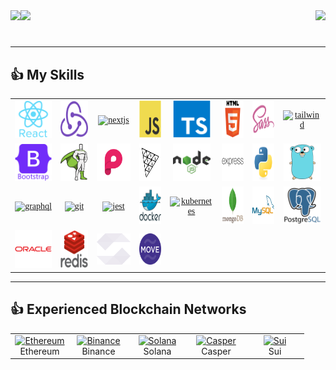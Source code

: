 <a align="center" href="https://github.com/tyler955">
<img src="https://readme-typing-svg.herokuapp.com/?lines=Welcome%20to%20My%20Github!;Full-Stack%20Developer;&font=Pacifico&center=true&size=40&width=800&height=80">
</a>

<!-- ![Top Langs](https://github-readme-stats.vercel.app/api?username=tyler955&theme=merko&layout=compact&hide_border=true&show_icons=true)
![Top Langs](https://github-readme-stats.vercel.app/api/top-langs/?username=tyler955&hide=prs&theme=merko&layout=compact&hide_border=true&show_icons=true) -->

<img align="left" src="https://visitor-badge.laobi.icu/badge?page_id=tyler955.tyler955" />
<img align="right" src="https://img.shields.io/github/followers/tyler955?label=Follow&style=social" />
<h1 align="center"></h1>

---

## **👍 My Skills**

<table style="font-family:sansserif">
<tr>
  <!-- #MARK: Row 1 -->
  <td align="center" width="80">
  <a href="https://reactjs.org/" target="_blank" rel="noreferrer">
    <img src="https://raw.githubusercontent.com/devicons/devicon/master/icons/react/react-original-wordmark.svg" alt="react" width="60" height="60"/>
  </a>
  </td>
  <td align="center" width="80">
  <a href="https://redux.js.org" target="_blank" rel="noreferrer">
    <img src="https://raw.githubusercontent.com/devicons/devicon/master/icons/redux/redux-original.svg" alt="redux" width="60" height="60"/>
  </a>
  </td>
  <td align="center" width="80">
  <a href="https://nextjs.org/" target="_blank" rel="noreferrer">
    <img src="https://cdn.worldvectorlogo.com/logos/nextjs-2.svg" alt="nextjs" width="60" height="60"/>
  </a>
  </td>
  <td align="center" width="80">
  <a href="https://developer.mozilla.org/en-US/docs/Web/JavaScript" target="_blank" rel="noreferrer">
    <img src="https://raw.githubusercontent.com/devicons/devicon/master/icons/javascript/javascript-original.svg" alt="javascript" width="60" height="60"/>
  </a>
  </td>
  <td align="center" width="80">
  <a href="https://www.typescriptlang.org/" target="_blank" rel="noreferrer">
    <img src="https://raw.githubusercontent.com/devicons/devicon/master/icons/typescript/typescript-original.svg" alt="typescript" width="60" height="60"/>
  </a>
  </td>
  <td align="center" width="80">
  <a href="https://www.w3.org/html/" target="_blank" rel="noreferrer">
    <img src="https://raw.githubusercontent.com/devicons/devicon/master/icons/html5/html5-original-wordmark.svg" alt="html5" width="60" height="60"/>
  </a>
  </td>
  <td align="center" width="80">
  <a href="https://sass-lang.com" target="_blank" rel="noreferrer">
    <img src="https://raw.githubusercontent.com/devicons/devicon/master/icons/sass/sass-original.svg" alt="sass" width="60" height="60"/>
  </a>
  </td>
  <td align="center" width="80">
  <a href="https://tailwindcss.com/" target="_blank" rel="noreferrer">
    <img src="https://www.vectorlogo.zone/logos/tailwindcss/tailwindcss-icon.svg" alt="tailwind" width="60" height="60"/>
  </a>
  </td>
  </tr>

  <!-- #MARK: Row 2 -->
  <tr>
  <td align="center" width="80">
  <a href="https://getbootstrap.com" target="_blank" rel="noreferrer">
    <img src="https://raw.githubusercontent.com/devicons/devicon/master/icons/bootstrap/bootstrap-plain-wordmark.svg" alt="bootstrap" width="60" height="60"/>
  </a>
  </td>
  <td align="center" width="80">
  <a href="https://gsap.com/" target="_blank" rel="noreferrer">
    <img src="./images/gsap.svg" alt="gsap" width="60" height="60"/>
  </a>
  </td>
  <td align="center" width="80">
  <a href="https://pixijs.com/" target="_blank" rel="noreferrer">
    <img src="./images/pixijs.svg" alt="pixi.js" width="60" height="60"/>
  </a>
  </td>
  <td align="center" width="80">
  <a href="https://threejs.org/" target="_blank" rel="noreferrer">
    <img src="./images/threejs.svg" alt="three.js" width="60" height="60"/>
  </a>
  </td>
  <td align="center" width="80">
  <a href="https://nodejs.org" target="_blank" rel="noreferrer">
    <img src="https://raw.githubusercontent.com/devicons/devicon/master/icons/nodejs/nodejs-original-wordmark.svg" alt="nodejs" width="60" height="60"/>
  </a>
  </td>
  <td align="center" width="80">
  <a href="https://expressjs.com" target="_blank" rel="noreferrer">
    <img src="https://raw.githubusercontent.com/devicons/devicon/master/icons/express/express-original-wordmark.svg" alt="express" width="60" height="60"/>
  </a>
  </td>
  <td align="center" width="80">
  <a href="https://www.python.org" target="_blank" rel="noreferrer">
    <img src="https://raw.githubusercontent.com/devicons/devicon/master/icons/python/python-original.svg" alt="python" width="60" height="60"/>
  </a>
  </td>
  <td align="center" width="80">
  <a href="https://golang.org" target="_blank" rel="noreferrer">
    <img src="https://raw.githubusercontent.com/devicons/devicon/master/icons/go/go-original.svg" alt="go" width="60" height="60"/>
  </a>
  </td>
  </tr>

  <!-- #MARK: Row 3 -->
  <tr>
  <td align="center" width="80">
  <a href="https://graphql.org" target="_blank" rel="noreferrer">
    <img src="https://www.vectorlogo.zone/logos/graphql/graphql-icon.svg" alt="graphql" width="60" height="60"/>
  </a>
  </td>
  <td align="center" width="80">
  <a href="https://git-scm.com/" target="_blank" rel="noreferrer">
    <img src="https://www.vectorlogo.zone/logos/git-scm/git-scm-icon.svg" alt="git" width="60" height="60"/>
  </a>
  </td>
  <td align="center" width="80">
  <a href="https://jestjs.io" target="_blank" rel="noreferrer">
    <img src="https://www.vectorlogo.zone/logos/jestjsio/jestjsio-icon.svg" alt="jest" width="60" height="60"/>
  </a>
  </td>
  <td align="center" width="80">
  <a href="https://www.docker.com/" target="_blank" rel="noreferrer">
    <img src="https://raw.githubusercontent.com/devicons/devicon/master/icons/docker/docker-original-wordmark.svg" alt="docker" width="60" height="60"/>
  </a>
  </td>
  <td align="center" width="80">
  <a href="https://kubernetes.io" target="_blank" rel="noreferrer">
    <img src="https://www.vectorlogo.zone/logos/kubernetes/kubernetes-icon.svg" alt="kubernetes" width="60" height="60"/>
  </a>
  </td>
  <td align="center" width="80">
  <a href="https://www.mongodb.com/" target="_blank" rel="noreferrer">
    <img src="https://raw.githubusercontent.com/devicons/devicon/master/icons/mongodb/mongodb-original-wordmark.svg" alt="mongodb" width="60" height="60"/>
  </a>
  </td>
  <td align="center" width="80">
  <a href="https://www.mysql.com/" target="_blank" rel="noreferrer">
    <img src="https://raw.githubusercontent.com/devicons/devicon/master/icons/mysql/mysql-original-wordmark.svg" alt="mysql" width="60" height="60"/>
  </a>
  </td>
  <td align="center" width="80">
  <a href="https://www.postgresql.org" target="_blank" rel="noreferrer">
    <img src="https://raw.githubusercontent.com/devicons/devicon/master/icons/postgresql/postgresql-original-wordmark.svg" alt="postgresql" width="60" height="60"/>
  </a>
  </td>
  </tr>
  <!-- #MARK: Row 4 -->
  <tr>
  <td align="center" width="80">
  <a href="https://www.oracle.com/" target="_blank" rel="noreferrer">
    <img src="https://raw.githubusercontent.com/devicons/devicon/master/icons/oracle/oracle-original.svg" alt="oracle" width="60" height="60"/>
  </a>
  </td>
  <td align="center" width="80">
  <a href="https://redis.io" target="_blank" rel="noreferrer">
    <img src="https://raw.githubusercontent.com/devicons/devicon/master/icons/redis/redis-original-wordmark.svg" alt="redis" width="60" height="60"/>
  </a>
  </td>
  <td align="center" width="80">
  <a href="https://soliditylang.org/" target="_blank" rel="noreferrer">
    <img src="./images/solidity.svg" alt="solidity" width="80" height="50"/>
  </a>
  </td>
  <td align="center" width="80">
  <a href="https://sui.io/move" target="_blank" rel="noreferrer">
    <img src="./images/move.png" alt="move" width="50" height="50"/>
  </a>
  </td>
  </tr>
  
</table>

---

## **👍 Experienced Blockchain Networks**

<table>
  <tr>
    <td align="center" width="80">
      <a href="">
        <img src="https://encrypted-tbn0.gstatic.com/images?q=tbn:ANd9GcQBUCvl89tSAMKbnSZqc9itD8CqFMpaModsxA&usqp=CAU" width="40" height="40" alt="Ethereum" />
      </a>
      <br>Ethereum
    </td>
    <td align="center" width="80">
      <a href="">
        <img src="https://encrypted-tbn0.gstatic.com/images?q=tbn:ANd9GcQ0bukCY968PkxsM2v3W7dLuMvkSjS1Ni65vQ&usqp=CAU" width="40" height="40" alt="Binance" />
      </a>
      <br>Binance
    </td>
    <td align="center" width="80">
      <a href="">
        <img src="https://cryptologos.cc/logos/solana-sol-logo.png" width="40" height="40" alt="Solana" />
      </a>
      <br>Solana
    </td>
    <td align="center" width="80">
      <a href="">
        <img src="https://cryptologos.cc/logos/casper-cspr-logo.png" width="40" height="40" alt="Casper" />
      </a>
      <br>Casper
    </td>
    <td align="center" width="80">
      <a href="">
        <img src="https://cryptologos.cc/logos/sui-sui-logo.png?v=032" width="40" height="40" alt="Sui" />
      </a>
      <br>Sui
    </td>
  </tr>
</table>

<!-- <img align="center" src="https://readme-typing-svg.herokuapp.com/?lines=🏆+Github+Trophies&vCenter=true&width=800&height=45&color=8acd32&duration=1&pause=100000" width="100%" /> -->

<!-- | <img align="center" src="https://github-profile-trophy.vercel.app/?username=tyler955&margin-w=15&row=1&column=7&no-frame=true" alt="My Github Stats" /> |
| ------------------------------------------------------------------------------------------------------------------------------------------------------------ | -->
